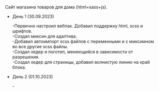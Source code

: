 Сайт магазина товаров для дома (html+sass+js).

<ul>
<li>День 1 (30.09.2023)</li>
<p>
    -Первично настроил вебпак. Добавил поддержку html, scss и шрифтов.<br>
    -Создал миксин для адаптива.<br>
    -Добавил автоимпорт scss файлов с переменными и с миксимном во все другие scss файлы.<br>
    -Создал хедер и логотип, меняющийся в зависимости от разрешения.<br>
    -Создал хедер для страницы, добавил волнистую линию на край блока.
</p>
<li>День 2 (01.10.2023)</li>
<p>
    -
</p>
</ul>